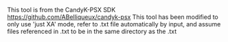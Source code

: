 This tool is from the CandyK-PSX SDK https://github.com/ABelliqueux/candyk-psx
This tool has been modified to only use 'just XA' mode, refer to .txt file automatically by input, and assume files referenced in .txt to be in the same directory as the .txt